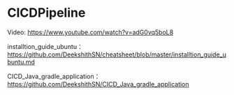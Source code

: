 # CICDPipeline
Video:  https://www.youtube.com/watch?v=adG0vq5boL8

installtion_guide_ubuntu：https://github.com/DeekshithSN/cheatsheet/blob/master/installtion_guide_ubuntu.md

CICD_Java_gradle_application：https://github.com/DeekshithSN/CICD_Java_gradle_application

